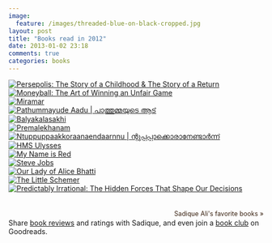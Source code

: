 ```yaml
---
image:
  feature: /images/threaded-blue-on-black-cropped.jpg
layout: post
title: "Books read in 2012"
date: 2013-01-02 23:18
comments: true
categories: books
---
```

<style type="text/css" media="screen">
</style>

<div id="gr_grid_widget_1357149317">
  <div class="gr_grid_container">
    <div class="gr_grid_book_container"><a href="http://www.goodreads.com/book/show/3106983-persepolis" title="Persepolis: The Story of a Childhood & The Story of a Return"><img alt="Persepolis: The Story of a Childhood & The Story of a Return" border="0" src="http://d.gr-assets.com/books/1348087872m/3106983.jpg" /></a></div>
    <div class="gr_grid_book_container"><a href="http://www.goodreads.com/book/show/1301.Moneyball" title="Moneyball: The Art of Winning an Unfair Game"><img alt="Moneyball: The Art of Winning an Unfair Game" border="0" src="http://d.gr-assets.com/books/1348252265m/1301.jpg" /></a></div>
    <div class="gr_grid_book_container"><a href="http://www.goodreads.com/book/show/7008234-miramar" title="Miramar"><img alt="Miramar" border="0" src="http://d.gr-assets.com/books/1255925775m/7008234.jpg" /></a></div>
    <div class="gr_grid_book_container"><a href="http://www.goodreads.com/book/show/12516807-pathummayude-aadu" title="Pathummayude Aadu | പാത്തുമ്മയുടെ ആട്"><img alt="Pathummayude Aadu | പാത്തുമ്മയുടെ ആട്" border="0" src="http://d.gr-assets.com/books/1315809717m/12516807.jpg" /></a></div>
    <div class="gr_grid_book_container"><a href="http://www.goodreads.com/book/show/10413697-balyakalasakhi" title="Balyakalasakhi"><img alt="Balyakalasakhi" border="0" src="http://d.gr-assets.com/books/1297407463m/10413697.jpg" /></a></div>
    <div class="gr_grid_book_container"><a href="http://www.goodreads.com/book/show/13170523-premalekhanam" title="Premalekhanam"><img alt="Premalekhanam" border="0" src="http://d.gr-assets.com/books/1323256439m/13170523.jpg" /></a></div>
    <div class="gr_grid_book_container"><a href="http://www.goodreads.com/book/show/13645110-ntuppuppaakkoraanaendaarnnu" title="Ntuppuppaakkoraanaendaarnnu | ന്റുപ്പൂപ്പാക്കൊരാനേണ്ടാർന്ന്"><img alt="Ntuppuppaakkoraanaendaarnnu | ന്റുപ്പൂപ്പാക്കൊരാനേണ്ടാർന്ന്" border="0" src="http://d.gr-assets.com/books/1336751497m/13645110.jpg" /></a></div>
    <div class="gr_grid_book_container"><a href="http://www.goodreads.com/book/show/149667.HMS_Ulysses" title="HMS Ulysses"><img alt="HMS Ulysses" border="0" src="http://d.gr-assets.com/books/1348300733m/149667.jpg" /></a></div>
    <div class="gr_grid_book_container"><a href="http://www.goodreads.com/book/show/2517.My_Name_is_Red" title="My Name is Red"><img alt="My Name is Red" border="0" src="http://d.gr-assets.com/books/1356116413m/2517.jpg" /></a></div>
    <div class="gr_grid_book_container"><a href="http://www.goodreads.com/book/show/11084145-steve-jobs" title="Steve Jobs"><img alt="Steve Jobs" border="0" src="http://d.gr-assets.com/books/1327861368m/11084145.jpg" /></a></div>
    <div class="gr_grid_book_container"><a href="http://www.goodreads.com/book/show/16668338-our-lady-of-alice-bhatti" title="Our Lady of Alice Bhatti"><img alt="Our Lady of Alice Bhatti" border="0" src="http://d.gr-assets.com/books/1355464983m/16668338.jpg" /></a></div>
    <div class="gr_grid_book_container"><a href="http://www.goodreads.com/book/show/548914.The_Little_Schemer" title="The Little Schemer"><img alt="The Little Schemer" border="0" src="http://d.gr-assets.com/books/1347456079m/548914.jpg" /></a></div>
    <div class="gr_grid_book_container"><a href="http://www.goodreads.com/book/show/1713426.Predictably_Irrational" title="Predictably Irrational: The Hidden Forces That Shape Our Decisions"><img alt="Predictably Irrational: The Hidden Forces That Shape Our Decisions" border="0" src="http://d.gr-assets.com/books/1255573980m/1713426.jpg" /></a></div>
    <br style="clear: both"/><br/><a href="http://www.goodreads.com/user/show/16009093-sadique-ali" class="gr_grid_branding" style="font-size: .9em; color: #382110; text-decoration: none; float: right; clear: both">Sadique Ali's favorite books »</a>
  <noscript><br/>Share <a href="http://www.goodreads.com">book reviews</a> and ratings with Sadique, and even join a <a href="http://www.goodreads.com/group/">book club</a> on Goodreads.</noscript>
  </div>
</div>
